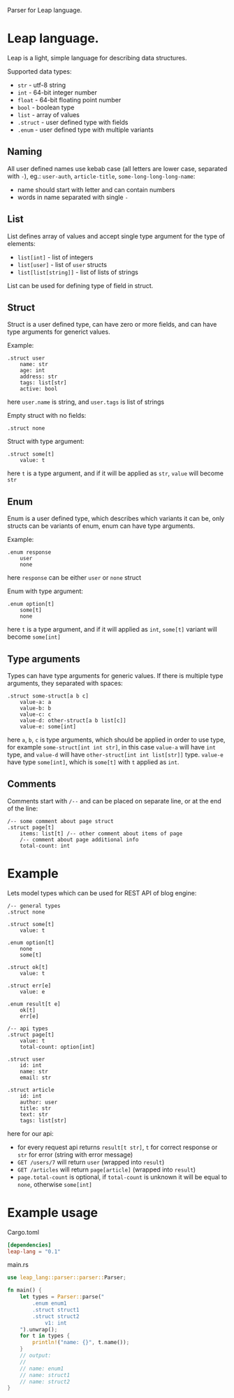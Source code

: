Parser for Leap language.

# Leap language.

Leap is a light, simple language for describing data structures.

Supported data types:

- `str` - utf-8 string
- `int` - 64-bit integer number
- `float` - 64-bit floating point number
- `bool` - boolean type
- `list` - array of values
- `.struct` - user defined type with fields
- `.enum` - user defined type with multiple variants

## Naming

All user defined names use kebab case (all letters are lower case, separated with `-`), eg.: `user-auth`, `article-title`, `some-long-long-long-name`:

* name should start with letter and can contain numbers
* words in name separated with single `-`

## List

List defines array of values and accept single type argument for the type of elements:

- `list[int]` - list of integers
- `list[user]` - list of `user` structs
- `list[list[string]]` - list of lists of strings

List can be used for defining type of field in struct.

## Struct

Struct is a user defined type, can have zero or more fields, and can have type arguments for generict values.

Example:

```
.struct user
    name: str
    age: int
    address: str
    tags: list[str]
    active: bool
```

here `user.name` is string, and `user.tags` is list of strings

Empty struct with no fields:

```
.struct none
```

Struct with type argument:

```
.struct some[t]
    value: t
```

here `t` is a type argument, and if it will be applied as `str`, `value` will become `str`

## Enum

Enum is a user defined type, which describes which variants it can be, only structs can be variants of enum, enum can have type arguments.

Example:

```
.enum response
    user
    none
```

here `response` can be either `user` or `none` struct

Enum with type argument:

```
.enum option[t]
    some[t]
    none
```

here `t` is a type argument, and if it will applied as `int`, `some[t]` variant will become `some[int]`

## Type arguments

Types can have type arguments for generic values. If there is multiple type arguments, they separated with spaces:

```
.struct some-struct[a b c]
    value-a: a
    value-b: b
    value-c: c
    value-d: other-struct[a b list[c]]
    value-e: some[int]
```

here `a`, `b`, `c` is type arguments, which should be applied in order to use type, for example `some-struct[int int str]`, in this case `value-a` will have `int` type, and `value-d` will have `other-struct[int int list[str]]` type. `value-e` have type `some[int]`, which is `some[t]` with `t` applied as `int`.

## Comments

Comments start with `/--` and can be placed on separate line, or at the end of the line:

```
/-- some comment about page struct
.struct page[t]
    items: list[t] /-- other comment about items of page
    /-- comment about page additional info
    total-count: int
```

# Example

Lets model types which can be used for REST API of blog engine:

```
/-- general types
.struct none

.struct some[t]
    value: t

.enum option[t]
    none
    some[t]

.struct ok[t]
    value: t

.struct err[e]
    value: e

.enum result[t e]
    ok[t]
    err[e]

/-- api types
.struct page[t]
    value: t
    total-count: option[int]

.struct user
    id: int
    name: str
    email: str

.struct article
    id: int
    author: user
    title: str
    text: str
    tags: list[str]
```

here for our api:

* for every request api returns `result[t str]`, `t` for correct response or `str` for error (string with error message)
* `GET /users/7` will return `user` (wrapped into `result`)
* `GET /articles` will return `page[article]` (wrapped into `result`)
* `page.total-count` is optional, if `total-count` is unknown it will be equal to `none`, otherwise `some[int]`

# Example usage

Cargo.toml

```toml
[dependencies]
leap-lang = "0.1"
```

main.rs

```rust
use leap_lang::parser::parser::Parser;

fn main() {
    let types = Parser::parse("
        .enum enum1
        .struct struct1
        .struct struct2
            v1: int
    ").unwrap();
    for t in types {
        println!("name: {}", t.name());
    }
    // output:
    //
    // name: enum1
    // name: struct1
    // name: struct2
}
```